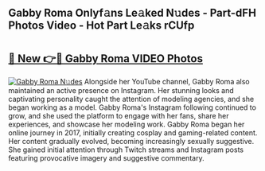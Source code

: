 ## Gabby Roma Onlyf𝚊ns Le𝚊ked N𝚞des - Part-dFH Photos Video - Hot Part Le𝚊ks rCUfp

# <h2><a href="http://ab88501.deff.icu/?id=Gabby+Roma">🔗 New 👉🔴 Gabby Roma VIDEO Photos</a></h2>

[![Gabby Roma N𝚞des](https://i.imgur.com/rIISA9y.gif)](http://ab88501.deff.icu/?id=Gabby+Roma)
Alongside her YouTube channel, Gabby Roma also maintained an active presence on Instagram. Her stunning looks and captivating personality caught the attention of modeling agencies, and she began working as a model. Gabby Roma's Instagram following continued to grow, and she used the platform to engage with her fans, share her experiences, and showcase her modeling work. Gabby Roma began her online journey in 2017, initially creating cosplay and gaming-related content. Her content gradually evolved, becoming increasingly sexually suggestive. She gained initial attention through Twitch streams and Instagram posts featuring provocative imagery and suggestive commentary.

